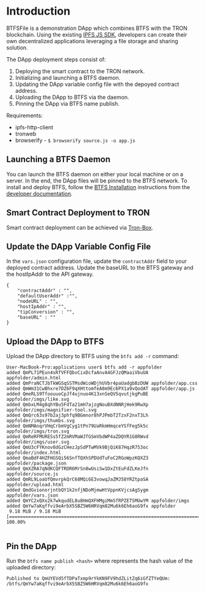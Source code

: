 # Introduction

BTFSFile is a demonstration DApp which combines BTFS with the TRON blockchain. Using the existing [IPFS JS SDK](https://github.com/ipfs/js-ipfs-http-client), developers can create their own decentralized applications leveraging a file storage and sharing solution.

The DApp deployment steps consist of:

1. Deploying the smart contract to the TRON network.
2. Initializing and launching a BTFS daemon. 
3. Updating the DApp variable config file with the depoyed contract address.
4. Uploading the DApp to BTFS via the daemon.
5. Pinning the DApp via BTFS name publish. 

Requirements:

* ipfs-http-client
* tronweb
* browserify - `$ browserify source.js -o app.js`

## Launching a BTFS Daemon

You can launch the BTFS daemon on either your local machine or on a server. In the end, the DApp files will be pinned to the BTFS network. To install and deploy BTFS, follow the [BTFS Installation](https://docs.btfs.io/docs/install-btfs) instructions from the [developer documentation](https://docs.btfs.io/). 

## Smart Contract Deployment to TRON

Smart contract deployment can be achieved via [Tron-Box](https://developers.tron.network/docs/tron-box-contract-deployment). 

## Update the DApp Variable Config File

In the `vars.json` configuration file, update the `contractAddr` field to your deployed contract address. Update the baseURL to the BTFS gateway and the hostIpAddr to the API gateway.     

```
{
	"contractAddr" : "",
	"defaultUserAddr" :"",
	"nodeURL" : "",
	"hostIpAddr" : "",
	"tipConversion" : "",
	"baseURL" : ""
}
```

## Upload the DApp to BTFS

Upload the DApp directory to BTFS using the `btfs add -r` command: 

```
User-MacBook-Pro:applications user$ btfs add -r appfolder
added QmPL71PEun4sRfVFFQbvCixDcfaAnvA4GFJzQMaaiVbuUA appfolder/admin.html
added QmPraNCTJbTkWGSqSSTMsdWioWDjhUVbr4paUadgbBzDUW appfolder/app.css
added QmWm31CwBhxre7DZ6F9qXHttomfeA8m9Ec6PX1a9vQodAT appfolder/app.js
added QmeRLS9TfoouuoCpJf4ujnuo4K13xnSeQV5qvutjkgPuBE appfolder/imgs/like.svg
added QmbxLM4g8qhYBu5FdTa21mH7ajzgNouBXdNNRjHek9RwXp appfolder/imgs/magnifier-tool.svg
added QmQrc63s97b2aj3phfq9BGmnor8hPJPmbT2TzxF2nxT3Lh appfolder/imgs/thumbs.svg
added QmNMAnqrVHqCrbmVgCyg1tPn79UaRkmHmqceYSfFeg5k5c appfolder/imgs/tron.svg
added QmReRFMURESs5fZ2mRVMaWJTGSmVbdWP4aZDQYR1G8RWvd appfolder/imgs/user.svg
added QmU3cFYKnov8dGzCHezJpSdPTwMVk9BjQiK87HqzR753oc appfolder/index.html
added QmaBdF4HZFHGSQi56SnfTQXhSPDUdTuFoC2RGoWpzKQXZ3 appfolder/package.json
added QmXZRA7qNdKCQFTRDR6MrSn8wUsiSw1DxZtEuFdZLKeJfn appfolder/source.js
added QmRL9LoaUfQmvrpkQrC68MQi6E3vowqJaZMJ58YRZtpaSA appfolder/upload.html
added QmdGvionorjntbQY1k2nfjNDoMjmwHtVppnKVjcsAgSygm appfolder/vars.json
added QmYC2xQXx2k7wkqudEL8u8HmQXFHMgiMmSfRPZETSMUwYM appfolder/imgs
added QmYw7aKqffvi9eArbX5SBZ5W6HRVqm82Mu6k6Eh6aoG9fx appfolder
 9.18 MiB / 9.18 MiB [=======================================================================] 100.00%
 
```

## Pin the DApp

Run the `btfs name publish <hash>` where <hash> represents the hash value of the uploaded directory:

```
Published to QmUYEVd5fTDPaTxmp9rYkKN9FV9hdZLitZq6iGfZTYeQUm: /btfs/QmYw7aKqffvi9eArbX5SBZ5W6HRVqm82Mu6k6Eh6aoG9fx
```


